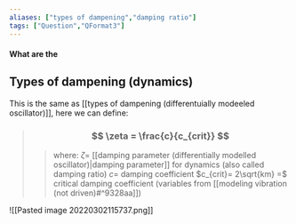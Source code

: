 ```yaml
---
aliases: ["types of dampening","damping ratio"]
tags: ["Question","QFormat3"]
---
```


#### What are the
## Types of dampening (dynamics)
This is the same as [[types of dampening (differentuially modeeled oscillator)]], here we can define:

> ### $$ \zeta = \frac{c}{c_{crit}} $$ 
>> where:
>> $\zeta=$  [[damping parameter (differentially modelled oscillator)|damping parameter]] for dynamics (also called damping ratio)
>> $c=$ damping coefficient
>> $c_{crit}= 2\sqrt{km} =$ critical damping coefficient (variables from [[modeling vibration (not driven)#^9328aa]])

![[Pasted image 20220302115737.png]]